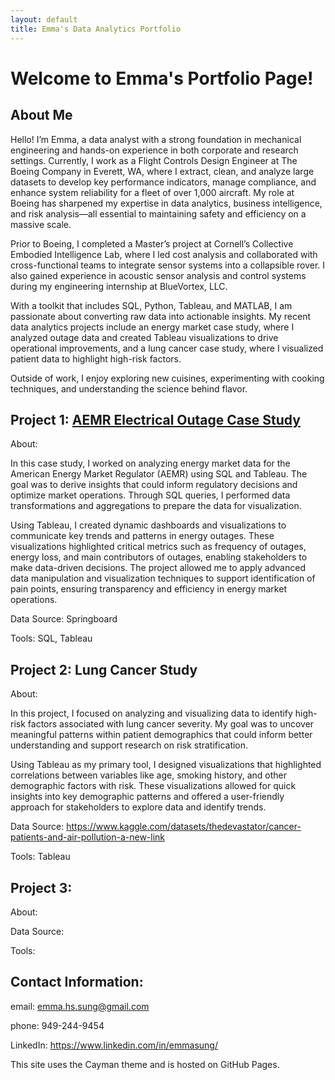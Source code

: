 ```yaml
---
layout: default
title: Emma's Data Analytics Portfolio
---
```


# Welcome to Emma's Portfolio Page!

## About Me

Hello! I’m Emma, a data analyst with a strong foundation in mechanical engineering and hands-on experience in both corporate and research settings. Currently, I work as a Flight Controls Design Engineer at The Boeing Company in Everett, WA, where I extract, clean, and analyze large datasets to develop key performance indicators, manage compliance, and enhance system reliability for a fleet of over 1,000 aircraft. My role at Boeing has sharpened my expertise in data analytics, business intelligence, and risk analysis—all essential to maintaining safety and efficiency on a massive scale.

Prior to Boeing, I completed a Master’s project at Cornell’s Collective Embodied Intelligence Lab, where I led cost analysis and collaborated with cross-functional teams to integrate sensor systems into a collapsible rover. I also gained experience in acoustic sensor analysis and control systems during my engineering internship at BlueVortex, LLC.

With a toolkit that includes SQL, Python, Tableau, and MATLAB, I am passionate about converting raw data into actionable insights. My recent data analytics projects include an energy market case study, where I analyzed outage data and created Tableau visualizations to drive operational improvements, and a lung cancer case study, where I visualized patient data to highlight high-risk factors.

Outside of work, I enjoy exploring new cuisines, experimenting with cooking techniques, and understanding the science behind flavor.

## Project 1: [AEMR Electrical Outage Case Study](https://public.tableau.com/app/profile/emma.sung/viz/SQLProject_17271275130480/Story1)
About: 

In this case study, I worked on analyzing energy market data for the American Energy Market Regulator (AEMR) using SQL and Tableau. The goal was to derive insights that could inform regulatory decisions and optimize market operations. Through SQL queries, I performed data transformations and aggregations to prepare the data for visualization.

Using Tableau, I created dynamic dashboards and visualizations to communicate key trends and patterns in energy outages. These visualizations highlighted critical metrics such as frequency of outages, energy loss, and main contributors of outages, enabling stakeholders to make data-driven decisions. The project allowed me to apply advanced data manipulation and visualization techniques to support identification of pain points, ensuring transparency and efficiency in energy market operations.

Data Source: Springboard

Tools: SQL, Tableau

## Project 2: Lung Cancer Study
About: 

In this project, I focused on analyzing and visualizing data to identify high-risk factors associated with lung cancer severity. My goal was to uncover meaningful patterns within patient demographics that could inform better understanding and support research on risk stratification.

Using Tableau as my primary tool, I designed visualizations that highlighted correlations between variables like age, smoking history, and other demographic factors with risk. These visualizations allowed for quick insights into key demographic patterns and offered a user-friendly approach for stakeholders to explore data and identify trends.

Data Source: https://www.kaggle.com/datasets/thedevastator/cancer-patients-and-air-pollution-a-new-link 

Tools: Tableau

## Project 3: 
About:

Data Source:

Tools:


## Contact Information:
email: emma.hs.sung@gmail.com

phone: 949-244-9454 

LinkedIn: https://www.linkedin.com/in/emmasung/




This site uses the Cayman theme and is hosted on GitHub Pages.